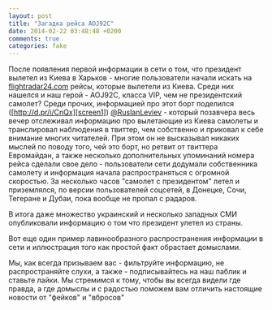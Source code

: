 ```yaml
---
layout: post
title: "Загадка рейса AOJ92C"
date: 2014-02-22 03:48:48 +0200
comments: true
categories: fake
---
```

После появления первой информации в сети о том, что президент вылетел из Киева в Харьков - многие пользователи начали искать на [flightradar24.com][f24] рейсы, которые вылетели из Киева. Среди них нашелся и наш герой - AOJ92C, класса VIP, чем не президентский самолет? Среди прочих, информацией про этот борт поделился ([http://d.pr/i/CnQx][screen1]) [@RuslanLeviev][twitter-ruslan] - который позавчера весь вечер отслеживал информацию про вылетающие из Киева самолеты и транслировал наблюдения в твиттер, чем собственно и приковал к себе внимание многих читателей. При этом он не высказывал никаких мыслей по поводу того, чей это борт, но ретвит от твиттера Евромайдан, а также несколько дополнительных упоминаний номера рейса сделали свое дело - пользователи сети додумали собственника самолету и информация начала распространяться с огромной скоростью. За несколько часов "самолет с президентом" летел и приземлялся, по версии пользователей соцсетей, в Донецке, Сочи, Тегеране и Дубаи, пока вообще не пропал с радаров. 

В итога даже множество украинский и несколько западных СМИ опубликовали информацию о том что президент улетел из страны. 

Вот еще один пример лавинообразного распространения информации в сети и иллюстрация того как простой факт обрастает домыслами. 

Мы, как всегда призываем вас - фильтруйте информацию, не распространяйте слухи, а также - подписывайтесь на наш паблик и ставьте лайки. Мы стремимся к тому, чтобы вы всегда видели где правда, а где домыслы и с радостью поможем вам отличить настоящие новости от "фейков" и "вбросов"

[screen1]: http://d.pr/i/CnQx
[twitter-ruslan]: https://twitter.com/RuslanLeviev
[f24]: http://flightradar24.com
